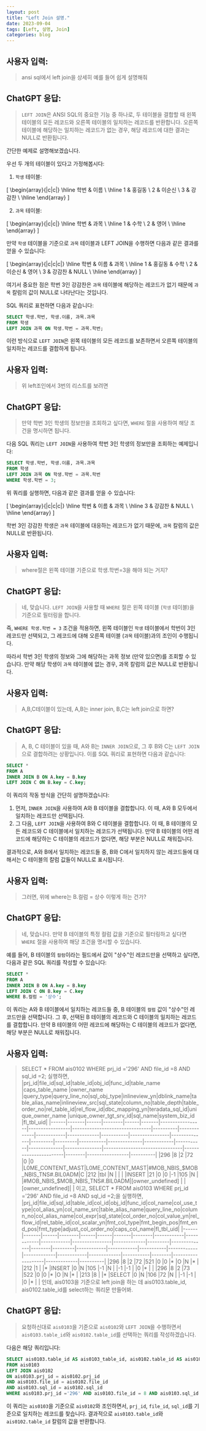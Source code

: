 ```yaml
---
layout: post
title: "Left Join 설명."
date: 2023-09-04
tags: [Left, 설명, Join]
categories: blog
---
```


## 사용자 입력:
> ansi sql에서 left join을 상세히 예를 들어 쉽게 설명해줘

## ChatGPT 응답:
> `LEFT JOIN`은 ANSI SQL의 중요한 기능 중 하나로, 두 테이블을 결합할 때 왼쪽 테이블의 모든 레코드와 오른쪽 테이블의 일치하는 레코드를 반환합니다. 오른쪽 테이블에 해당하는 일치하는 레코드가 없는 경우, 해당 레코드에 대한 결과는 NULL로 반환됩니다.

간단한 예제로 설명해보겠습니다.

우선 두 개의 테이블이 있다고 가정해봅시다:

1. `학생` 테이블:

\[
\begin{array}{|c|c|}
\hline
학번 & 이름 \\
\hline
1 & 홍길동 \\
2 & 이순신 \\
3 & 강감찬 \\
\hline
\end{array}
\]

2. `과목` 테이블:

\[
\begin{array}{|c|c|}
\hline
학번 & 과목 \\
\hline
1 & 수학 \\
2 & 영어 \\
\hline
\end{array}
\]

만약 `학생` 테이블을 기준으로 `과목` 테이블과 LEFT JOIN을 수행하면 다음과 같은 결과를 얻을 수 있습니다:

\[
\begin{array}{|c|c|c|}
\hline
학번 & 이름 & 과목 \\
\hline
1 & 홍길동 & 수학 \\
2 & 이순신 & 영어 \\
3 & 강감찬 & NULL \\
\hline
\end{array}
\]

여기서 중요한 점은 학번 3인 강감찬은 `과목` 테이블에 해당하는 레코드가 없기 때문에 `과목` 칼럼의 값이 NULL로 나타난다는 것입니다.

SQL 쿼리로 표현하면 다음과 같습니다:
```sql
SELECT 학생.학번, 학생.이름, 과목.과목
FROM 학생
LEFT JOIN 과목 ON 학생.학번 = 과목.학번;
```

이런 방식으로 `LEFT JOIN`은 왼쪽 테이블의 모든 레코드를 보존하면서 오른쪽 테이블의 일치하는 레코드를 결합하게 됩니다.

## 사용자 입력:
> 위 left조인에서 3번의 리스트를 보려면

## ChatGPT 응답:
> 만약 학번 3인 학생의 정보만을 조회하고 싶다면, `WHERE` 절을 사용하여 해당 조건을 명시하면 됩니다.

다음 SQL 쿼리는 `LEFT JOIN`을 사용하여 학번 3인 학생의 정보만을 조회하는 예제입니다:

```sql
SELECT 학생.학번, 학생.이름, 과목.과목
FROM 학생
LEFT JOIN 과목 ON 학생.학번 = 과목.학번
WHERE 학생.학번 = 3;
```

위 쿼리를 실행하면, 다음과 같은 결과를 얻을 수 있습니다:

\[
\begin{array}{|c|c|c|}
\hline
학번 & 이름 & 과목 \\
\hline
3 & 강감찬 & NULL \\
\hline
\end{array}
\]

학번 3인 강감찬 학생은 `과목` 테이블에 대응하는 레코드가 없기 때문에, `과목` 칼럼의 값은 NULL로 반환됩니다.

## 사용자 입력:
> where절은 왼쪽 테이블 기준으로 학생.학번=3을 해야 되는 거지?

## ChatGPT 응답:
> 네, 맞습니다. `LEFT JOIN`을 사용할 때 `WHERE` 절은 왼쪽 테이블 (`학생` 테이블)을 기준으로 필터링을 합니다. 

즉, `WHERE 학생.학번 = 3` 조건을 적용하면, 왼쪽 테이블인 `학생` 테이블에서 학번이 3인 레코드만 선택되고, 그 레코드에 대해 오른쪽 테이블 (`과목` 테이블)과의 조인이 수행됩니다.

따라서 학번 3인 학생의 정보와 그에 해당하는 과목 정보 (만약 있으면)를 조회할 수 있습니다. 만약 해당 학생이 `과목` 테이블에 없는 경우, 과목 칼럼의 값은 NULL로 반환됩니다.

## 사용자 입력:
> A,B,C테이블이 있는데, A,B는 inner join, B,C는 left join으로 하면?

## ChatGPT 응답:
> A, B, C 테이블이 있을 때, A와 B는 `INNER JOIN`으로, 그 후 B와 C는 `LEFT JOIN`으로 결합하려는 상황입니다. 이를 SQL 쿼리로 표현하면 다음과 같습니다:

```sql
SELECT *
FROM A
INNER JOIN B ON A.key = B.key
LEFT JOIN C ON B.key = C.key;
```

이 쿼리의 작동 방식을 간단히 설명하겠습니다:

1. 먼저, `INNER JOIN`을 사용하여 A와 B 테이블을 결합합니다. 이 때, A와 B 모두에서 일치하는 레코드만 선택됩니다.
2. 그 다음, `LEFT JOIN`을 사용하여 B와 C 테이블을 결합합니다. 이 때, B 테이블의 모든 레코드와 C 테이블에서 일치하는 레코드가 선택됩니다. 만약 B 테이블의 어떤 레코드에 해당하는 C 테이블의 레코드가 없다면, 해당 부분은 NULL로 채워집니다.

결과적으로, A와 B에서 일치하는 레코드들 중, B와 C에서 일치하지 않는 레코드들에 대해서는 C 테이블의 칼럼 값들이 NULL로 표시됩니다.

## 사용자 입력:
> 그러면, 위에 where는 B.컬럼 = 상수 이렇게 하는 건가?

## ChatGPT 응답:
> 네, 맞습니다. 만약 B 테이블의 특정 컬럼 값을 기준으로 필터링하고 싶다면 `WHERE` 절을 사용하여 해당 조건을 명시할 수 있습니다.

예를 들어, B 테이블의 `컬럼`이라는 필드에서 값이 "상수"인 레코드만을 선택하고 싶다면, 다음과 같은 SQL 쿼리를 작성할 수 있습니다:

```sql
SELECT *
FROM A
INNER JOIN B ON A.key = B.key
LEFT JOIN C ON B.key = C.key
WHERE B.컬럼 = '상수';
```

이 쿼리는 A와 B 테이블에서 일치하는 레코드들 중, B 테이블의 `컬럼` 값이 "상수"인 레코드만을 선택합니다. 그 후, 선택된 B 테이블의 레코드와 C 테이블의 일치하는 레코드를 결합합니다. 만약 B 테이블의 어떤 레코드에 해당하는 C 테이블의 레코드가 없다면, 해당 부분은 NULL로 채워집니다.

## 사용자 입력:
> SELECT * FROM ais0102 WHERE prj_id ='296' AND file_id =8 AND sql_id =2; 실행하면,  |prj_id|file_id|sql_id|table_id|obj_id|func_id|table_name       |caps_table_name  |owner_name                      |query_type|query_line_no|sql_obj_type|inlineview_yn|dblink_name|table_alias_name|inlineview_src|sql_state|column_no|table_depth|table_order_no|rel_table_id|rel_flow_id|dbc_mapping_yn|teradata_sql_id|unique_owner_name               |unique_owner_tgt_srv_id|sql_name|system_biz_id    |fl_tbl_uid|
|------|-------|------|--------|------|-------|-----------------|-----------------|--------------------------------|----------|-------------|------------|-------------|-----------|----------------|--------------|---------|---------|-----------|--------------|------------|-----------|--------------|---------------|--------------------------------|-----------------------|--------|-----------------|----------|
|296   |8      |2     |72      |0     |0      |L0ME_CONTENT_MAST|L0ME_CONTENT_MAST|#MOB_NBIS_$MOB_NBIS_TNS#.BIL0ADM|C         |212          |tbl         |N            |           |                |              |INSERT   |21       |0          |0             |-1          |105        |N             |               |#MOB_NBIS_$MOB_NBIS_TNS#.BIL0ADM|[owner_undefined]      |        |[owner_undefined]|          |
이고, SELECT * FROM ais0103 WHERE prj_id ='296' AND file_id =8 AND sql_id =2;을 실행하면, |prj_id|file_id|sql_id|table_id|col_id|obj_id|func_id|col_name|col_use_type|col_alias_yn|col_name_src|table_alias_name|query_line_no|column_no|col_alias_name|col_expr|sql_state|col_order_no|col_value_yn|rel_flow_id|rel_table_id|col_scalar_yn|fmt_col_type|fmt_begin_pos|fmt_end_pos|fmt_type|adjust_col_order_no|caps_col_name|fl_tbl_uid|
|------|-------|------|--------|------|------|-------|--------|------------|------------|------------|----------------|-------------|---------|--------------|--------|---------|------------|------------|-----------|------------|-------------|------------|-------------|-----------|--------|-------------------|-------------|----------|
|296   |8      |2     |72      |521   |0     |0      |*       |O           |N           |*           |                |212          |1        |              |*       |INSERT   |0           |N           |105        |-1          |N            |            |-1           |-1         |        |0                  |*            |          |
|296   |8      |2     |73      |522   |0     |0      |*       |O           |N           |*           |                |213          |8        |              |*       |SELECT   |0           |N           |106        |72          |N            |            |-1           |-1         |        |0                  |*            |          |
인데, ais0103을 기준으로 left join을 하는 데 ais0103.table_id, ais0102.table_id를 select하는  쿼리문 만들어봐.

## ChatGPT 응답:
> 요청하신대로 `ais0103`을 기준으로 `ais0102`와 `LEFT JOIN`을 수행하면서 `ais0103.table_id`와 `ais0102.table_id`를 선택하는 쿼리를 작성하겠습니다.

다음은 해당 쿼리입니다:

```sql
SELECT ais0103.table_id AS ais0103_table_id, ais0102.table_id AS ais0102_table_id
FROM ais0103
LEFT JOIN ais0102 
ON ais0103.prj_id = ais0102.prj_id
AND ais0103.file_id = ais0102.file_id
AND ais0103.sql_id = ais0102.sql_id
WHERE ais0103.prj_id ='296' AND ais0103.file_id = 8 AND ais0103.sql_id = 2;
```

이 쿼리는 `ais0103`을 기준으로 `ais0102`와 조인하면서, `prj_id`, `file_id`, `sql_id`를 기준으로 일치하는 레코드를 찾습니다. 결과적으로 `ais0103.table_id`와 `ais0102.table_id` 칼럼의 값을 반환합니다.

